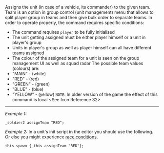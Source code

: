 Assigns the unit (in case of a vehicle, its commander) to the given team. Team is an option in group control (unit management) menu that allows to split player group in teams and then give bulk order to separate teams. In order to operate properly, the command requires specific conditions:
* The command requires `player` to be fully initialised
* The unit getting assigned must be either player himself or a unit in player's group
* Units in player's group as well as player himself can all have different teams assigned
* The colour of the assigned team for a unit is seen on the group management UI as well as squad radar
The possible team values (colours) are: 
* "MAIN" - (white)
* "RED" - (red)
* "GREEN" - (green)
* "BLUE" - (blue)
* "YELLOW"  - (yellow)
`NOTE`: In older version of the game the effect of this command is local <See Icon Reference 32>


---
*Example 1:*
```sqf
_soldier2 assignTeam "RED";
```

*Example 2:*
In a unit's init script in the editor you should use the following. Or else you might experience [race conditions](https://en.wikipedia.org/wiki/Race_condition). 

```sqf
this spawn {_this assignTeam "RED"};
```